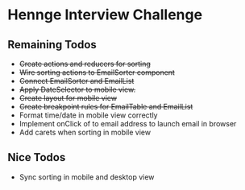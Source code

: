 # Hennge Interview Challenge

## Remaining Todos

- ~~Create actions and reducers for sorting~~
- ~~Wire sorting actions to EmailSorter component~~
- ~~Connect EmailSorter and EmailList~~
- ~~Apply DateSelector to mobile view.~~
- ~~Create layout for mobile view~~
- ~~Create breakpoint rules for EmailTable and EmailList~~
- Format time/date in mobile view correctly
- Implement onClick of to email address to launch email in browser
- Add carets when sorting in mobile view

## Nice Todos

- Sync sorting in mobile and desktop view
